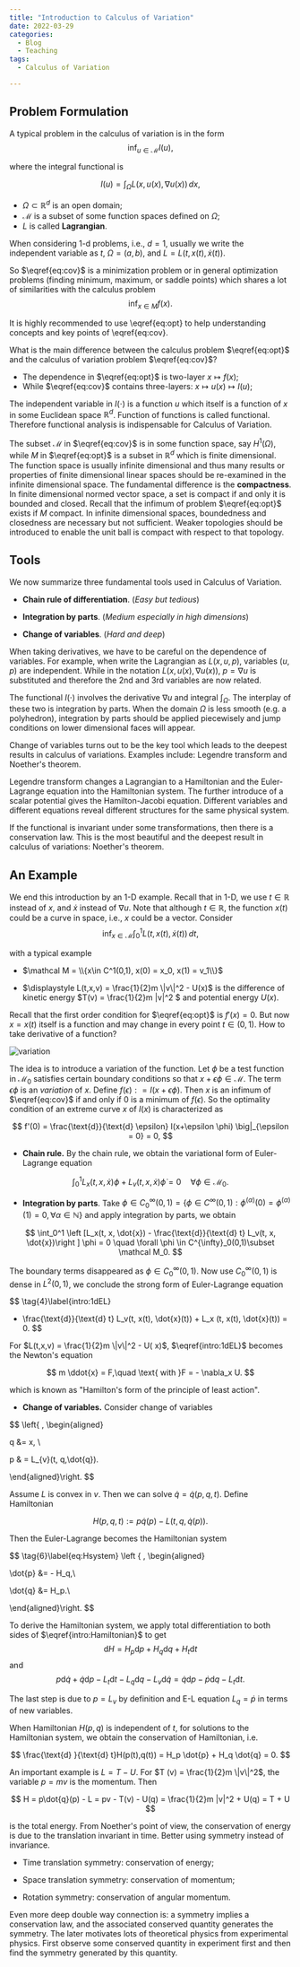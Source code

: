 ```yaml
---
title: "Introduction to Calculus of Variation"
date: 2022-03-29
categories:
  - Blog
  - Teaching
tags:
  - Calculus of Variation

---
```




## Problem Formulation

A typical problem in the calculus of variation is in the form
$$
\inf_{u\in \mathcal M} I(u),
\tag{1}\label{eq:cov}
$$

where the integral functional is

$$
I(u) = \int_{\Omega} L(x, u(x), \nabla u(x))\, dx,
$$

- $\Omega\subset \mathbb R^d$ is an open domain;
-  $\mathcal M$ is a subset of some function spaces defined on $\Omega$;
-  $L$ is called **Lagrangian**.

When considering 1-d problems, i.e., $d=1$, usually we write the independent variable as $t$, $\Omega = (a,b)$, and $L = L(t, x(t), \dot{x}(t))$.

So $\eqref{eq:cov}$ is a minimization problem or in general optimization problems (finding minimum, maximum, or saddle points) which shares a lot of similarities with the calculus problem
$$
\inf_{x\in M} f(x).\tag{2}\label{eq:opt}
$$

It is highly recommended to use \eqref{eq:opt} to help understanding concepts and key points of \eqref{eq:cov}.

What is the main difference between the calculus problem $\eqref{eq:opt}$ and the calculus of variation problem $\eqref{eq:cov}$?

- The dependence in $\eqref{eq:opt}$ is two-layer $x \mapsto f(x)$;
- While $\eqref{eq:cov}$ contains three-layers: $x\mapsto u(x) \mapsto I(u)$;

The independent variable in $I(\cdot)$ is a function $u$ which itself is a function of $x$ in some Euclidean space $\mathbb R^d$. Function of functions is called functional. Therefore functional analysis is indispensable for Calculus of Variation.

The subset $\mathcal M$ in $\eqref{eq:cov}$ is in some function space, say $H^1(\Omega)$, while $M$ in $\eqref{eq:opt}$ is a subset in $\mathbb R^d$ which is finite dimensional. The function space is usually infinite dimensional and thus many results or properties of finite dimensional linear spaces should be re-examined in the infinite dimensional space. The fundamental difference is the **compactness**. In finite dimensional normed vector space, a set is compact if and only it is bounded and closed. Recall that the infimum of problem $\eqref{eq:opt}$ exists if $M$ compact. In infinite dimensional spaces, boundedness and closedness are necessary but not sufficient. Weaker topologies should be introduced to enable the unit ball is compact with respect to that topology.



## Tools

We now summarize three fundamental tools used in Calculus of Variation.

- **Chain rule of differentiation**. (*Easy but tedious*)

- **Integration by parts**. (*Medium especially in high dimensions*)
- **Change of variables**. (*Hard and deep*)

When taking derivatives, we have to be careful on the dependence of variables. For example, when write the Lagrangian as $L(x, u, p)$, variables $(u,p)$ are independent. While in the notation $L(x, u(x), \nabla u(x))$, $p = \nabla u$ is substituted and therefore the 2nd and 3rd variables are now related.

The functional $I(\cdot)$ involves the derivative $\nabla u$ and integral $\int_{\Omega}$. The interplay of these two is integration by parts. When the domain $\Omega$ is less smooth (e.g. a polyhedron), integration by parts should be applied piecewisely and jump conditions on lower dimensional faces will appear.

Change of variables turns out to be the key tool which leads to the deepest results in calculus of variations. Examples include: Legendre transform and Noether's theorem.

Legendre transform changes a Lagrangian to a Hamiltonian and the Euler-Lagrange equation into the Hamiltonian system. The further introduce of a scalar potential gives the Hamilton-Jacobi equation. Different variables and different equations reveal different structures for the same physical system.

If the functional is invariant under some transformations, then there is a conservation law. This is the most beautiful and the deepest result in calculus of variations: Noether's theorem.



## An Example

We end this introduction by an 1-D example. Recall that in 1-D, we use $t\in \mathbb R$ instead of $x$, and $\dot{x}$ instead of $\nabla u$. Note that although $t\in \mathbb R$, the function $x(t)$ could be a curve in space, i.e., $x$ could be a vector. Consider
$$
\inf_{x\in \mathcal M} \int_0^1 L (t, x(t), \dot{x}(t))\, d t,
$$

with a typical example

- $\mathcal M = \\{x\in C^1(0,1), x(0) = x_0, x(1) = v_1\\}$

- $\displaystyle L(t,x,v) = \frac{1}{2}m \|v\|^2 - U(x)$ is the difference of kinetic energy $T(v) = \frac{1}{2}m \|v\|^2 $ and potential energy $U(x)$.

Recall that the first order condition for $\eqref{eq:opt}$ is $f'(x) = 0$. But now $x = x(t)$ itself is a function and may change in every point $t\in (0,1)$. How to take derivative of a function?

<img src="{{site.baseurl}}/assets/images/variation.jpg" alt="variation" style="zoom:100%;" />

The idea is to introduce a variation of the function. Let $\phi$ be a test function in $\mathcal M_0$ satisfies certain boundary conditions so that $x+\epsilon \phi\in \mathcal M$. The term $\epsilon \phi$ is an *variation* of $x$. Define $f(\epsilon): = I(x+\epsilon \phi)$. Then $x$ is an infimum of $\eqref{eq:cov}$ if and only if $0$ is a minimum of $f(\epsilon)$. So the optimality condition of an extreme curve $x$ of $I(x)$ is characterized as

$$
f'(0) = \frac{\text{d}}{\text{d} \epsilon} I(x+\epsilon \phi) \big|_{\epsilon = 0} = 0,
$$

- **Chain rule.** By the chain rule, we obtain the variational form of Euler-Lagrange equation

$$
\tag{3}\label{intro:weakEL}
\int_0^1 L_x(t, x, \dot{x}) \phi + L_v(t, x, \dot{x}) \dot{\phi} = 0 \quad \forall \phi \in \mathcal M_0.
$$



- **Integration by parts**. Take $\phi \in C^{\infty}_0(0,1) = \{\phi \in C^{\infty}(0,1): \phi^{(\alpha)}(0)=\phi^{(\alpha)}(1) = 0, \forall \alpha \in \mathbb N\}$ and apply integration by parts, we obtain

$$
\int_0^1 \left [L_x(t, x, \dot{x}) - \frac{\text{d}}{\text{d} t} L_v(t, x, \dot{x})\right ] \phi = 0 \quad \forall \phi \in C^{\infty}_0(0,1)\subset \mathcal M_0.
$$

The boundary terms disappeared as $\phi \in C^{\infty}_0(0,1)$. Now use $C^{\infty}_0(0,1)$ is dense in $L^2(0,1)$, we conclude the strong form of Euler-Lagrange equation

$$
\tag{4}\label{intro:1dEL}
- \frac{\text{d}}{\text{d} t} L_v(t, x(t), \dot{x}(t)) + L_x (t, x(t), \dot{x}(t)) = 0.
$$


For $L(t,x,v) = \frac{1}{2}m \|v\|^2 - U( x)$, $\eqref{intro:1dEL}$ becomes the Newton's equation

$$
m \ddot{x} = F,\quad \text{ with }F = - \nabla_x U.
$$

which is known as "Hamilton's form of the principle of least action".

- **Change of variables.** Consider change of variables

$$
\left\{ \, \begin{aligned}

q &= x, \\

p & = L_{v}(t, q,\dot{q}).

\end{aligned}\right.
$$

Assume $L$ is convex in $v$. Then we can solve $\dot{q} = \dot{q}(p,q,t)$. Define Hamiltonian

$$
\tag{5}\label{intro:Hamiltonian}
H(p,q,t) := p \dot{q}(p) - L(t, q, \dot{q}(p)).
$$

Then the Euler-Lagrange becomes the Hamiltonian system

$$
\tag{6}\label{eq:Hsystem}
\left \{ \, \begin{aligned}

\dot{p} &= - H_q,\\

\dot{q} &= H_p.\\

\end{aligned}\right.
$$

To derive the Hamiltonian system, we apply total differentiation to both sides of $\eqref{intro:Hamiltonian}$ to get 
$$
\text{d} H= H_p \text{d} p + H_q \text{d} q+ H_t \text{d} t
$$
 and 
$$
p \text{d} \dot{q}+\dot{q} \text{d} p-L_t \text{d} t - L_q \text{d} q- L_v \text{d} \dot{q} = \dot{q} \text{d} p- \dot{p} \text{d} q -L_t \text{d} t.
$$


The last step is due to $p = L_v$ by definition and E-L equation $L_q = \dot{p}$ in terms of new variables.

When Hamiltonian $H(p,q)$ is independent of $t$, for solutions to the Hamiltonian system, we obtain the conservation of Hamiltonian, i.e.

$$
\frac{\text{d} }{\text{d} t}H(p(t),q(t)) = H_p \dot{p} + H_q \dot{q} = 0.
$$

An important example is $L = T - U$. For $T (v) = \frac{1}{2}m \|v\|^2$, the variable $p = mv$ is the momentum. Then

$$
H = p\dot{q}(p) - L = pv - T(v) - U(q) = \frac{1}{2}m |v|^2 + U(q) = T + U
$$

is the total energy. From Noether's point of view, the conservation of energy is due to the translation invariant in time. Better using symmetry instead of invariance.

- Time translation symmetry: conservation of energy;

- Space translation symmetry: conservation of momentum;

- Rotation symmetry: conservation of angular momentum.

Even more deep double way connection is: a symmetry implies a conservation law, and the associated conserved quantity generates the symmetry. The later motivates lots of theoretical physics from experimental physics. First observe some conserved quantity in experiment first and then find the symmetry generated by this quantity.
